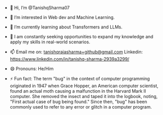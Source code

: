 - 👋 Hi, I’m @TanishqSharma07
- 👀 I’m interested in Web dev and Machine Learning.
- 🌱 I’m currently learning about Transformers and LLMs.
- 💞️ I am constantly seeking opportunities to expand my knowledge and apply my skills in real-world scenarios.

- 📫 Email me on: tanishqrajasharma+github@gmail.com
      Linkedin: https://www.linkedin.com/in/tanishq-sharma-2939a3299/

- 😄 Pronouns: He/Him

- ⚡ Fun fact: The term "bug" in the context of computer programming originated in 1947 when Grace Hopper,
                an American computer scientist, found an actual moth causing a malfunction in the Harvard Mark II computer.
                She removed the insect and taped it into the logbook, noting, "First actual case of bug being found."
                Since then, "bug" has been commonly used to refer to any error or glitch in a computer program.








<!---
TanishqSharma07/TanishqSharma07 is a ✨ special ✨ repository because its `README.md` (this file) appears on your GitHub profile.
You can click the Preview link to take a look at your changes.
--->
